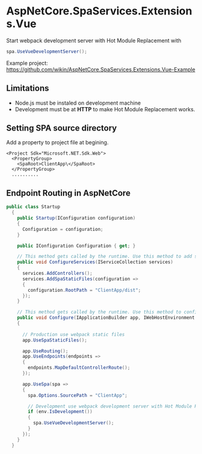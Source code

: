 # AspNetCore.SpaServices.Extensions.Vue

Start webpack development server with Hot Module Replacement with 
```csharp
spa.UseVueDevelopmentServer();
```

Example project: https://github.com/wikin/AspNetCore.SpaServices.Extensions.Vue-Example


## Limitations
- Node.js must be instaled on development machine
- Development must be at **HTTP** to make Hot Module Replacement works.

## Setting SPA source directory
Add a property to project file at begining.
```
<Project Sdk="Microsoft.NET.Sdk.Web">
  <PropertyGroup>
    <SpaRoot>ClientApp\</SpaRoot>
  </PropertyGroup>
  ..........
```

## Endpoint Routing in AspNetCore
```csharp
public class Startup
  {
    public Startup(IConfiguration configuration)
    {
      Configuration = configuration;
    }

    public IConfiguration Configuration { get; }

    // This method gets called by the runtime. Use this method to add services to the container.
    public void ConfigureServices(IServiceCollection services)
    {
      services.AddControllers();
      services.AddSpaStaticFiles(configuration =>
      {
        configuration.RootPath = "ClientApp/dist";
      });
    }

    // This method gets called by the runtime. Use this method to configure the HTTP request pipeline.
    public void Configure(IApplicationBuilder app, IWebHostEnvironment env)
    {
      
      // Production use webpack static files
      app.UseSpaStaticFiles();

      app.UseRouting();
      app.UseEndpoints(endpoints =>
      {
        endpoints.MapDefaultControllerRoute();
      });

      app.UseSpa(spa =>
      {
        spa.Options.SourcePath = "ClientApp";

        // Development use webpack development server with Hot Module Replacement
        if (env.IsDevelopment())
        {
          spa.UseVueDevelopmentServer();
        }
      });
    }
  }
  ```